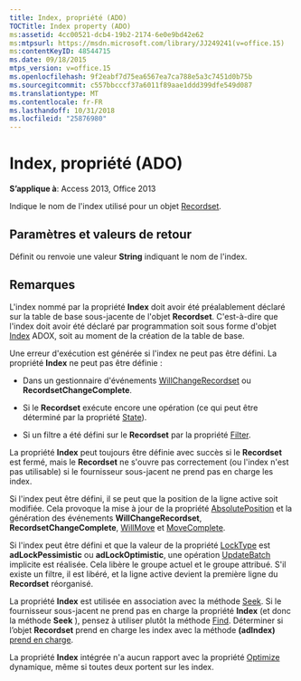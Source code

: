 ```yaml
---
title: Index, propriété (ADO)
TOCTitle: Index property (ADO)
ms:assetid: 4cc00521-dcb4-19b2-2174-6e0e9bd42e62
ms:mtpsurl: https://msdn.microsoft.com/library/JJ249241(v=office.15)
ms:contentKeyID: 48544715
ms.date: 09/18/2015
mtps_version: v=office.15
ms.openlocfilehash: 9f2eabf7d75ea6567ea7ca788e5a3c7451d0b75b
ms.sourcegitcommit: c557bbcccf37a6011f89aae1ddd399dfe549d087
ms.translationtype: MT
ms.contentlocale: fr-FR
ms.lasthandoff: 10/31/2018
ms.locfileid: "25876980"
---
```

# <a name="index-property-ado"></a>Index, propriété (ADO)


**S’applique à**: Access 2013, Office 2013

Indique le nom de l'index utilisé pour un objet [Recordset](recordset-object-ado.md).

## <a name="settings-and-return-values"></a>Paramètres et valeurs de retour

Définit ou renvoie une valeur **String** indiquant le nom de l'index.

## <a name="remarks"></a>Remarques

L'index nommé par la propriété **Index** doit avoir été préalablement déclaré sur la table de base sous-jacente de l'objet **Recordset**. C'est-à-dire que l'index doit avoir été déclaré par programmation soit sous forme d'objet [Index](index-object-adox.md) ADOX, soit au moment de la création de la table de base.

Une erreur d'exécution est générée si l'index ne peut pas être défini. La propriété **Index** ne peut pas être définie :

  - Dans un gestionnaire d'événements [WillChangeRecordset](willchangerecordset-and-recordsetchangecomplete-events-ado.md) ou **RecordsetChangeComplete**.

  - Si le **Recordset** exécute encore une opération (ce qui peut être déterminé par la propriété [State](state-property-ado.md)).

  - Si un filtre a été défini sur le **Recordset** par la propriété [Filter](filter-property-ado.md).

La propriété **Index** peut toujours être définie avec succès si le **Recordset** est fermé, mais le **Recordset** ne s'ouvre pas correctement (ou l'index n'est pas utilisable) si le fournisseur sous-jacent ne prend pas en charge les index.

Si l'index peut être défini, il se peut que la position de la ligne active soit modifiée. Cela provoque la mise à jour de la propriété [AbsolutePosition](absoluteposition-property-ado.md) et la génération des événements **WillChangeRecordset**, **RecordsetChangeComplete**, [WillMove](willmove-and-movecomplete-events-ado.md) et [MoveComplete](willmove-and-movecomplete-events-ado.md).

Si l'index peut être défini et que la valeur de la propriété [LockType](locktype-property-ado.md) est **adLockPessimistic** ou **adLockOptimistic**, une opération [UpdateBatch](updatebatch-method-ado.md) implicite est réalisée. Cela libère le groupe actuel et le groupe attribué. S'il existe un filtre, il est libéré, et la ligne active devient la première ligne du **Recordset** réorganisé.

La propriété **Index** est utilisée en association avec la méthode [Seek](seek-method-ado.md). Si le fournisseur sous-jacent ne prend pas en charge la propriété **Index** (et donc la méthode **Seek** ), pensez à utiliser plutôt la méthode [Find](find-method-ado.md). Déterminer si l’objet **Recordset** prend en charge les index avec la méthode **(adIndex)** [prend en charge](supports-method-ado.md).

La propriété **Index** intégrée n'a aucun rapport avec la propriété [Optimize](optimize-property-dynamic-ado.md) dynamique, même si toutes deux portent sur les index.

